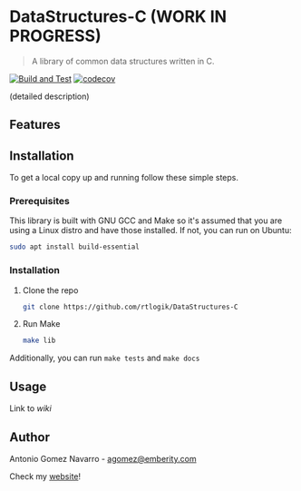 # DataStructures-C (WORK IN PROGRESS)

> A library of common data structures written in C.

[![Build and Test](https://github.com/emberity/DataStructures-C/actions/workflows/build-test.yml/badge.svg?branch=main)](https://github.com/emberity/DataStructures-C/actions/workflows/build-test.yml)
[![codecov](https://codecov.io/gh/emberity/DataStructures-C/branch/main/graph/badge.svg?token=B0QUKSUX5Q)](https://codecov.io/gh/emberity/DataStructures-C)

(detailed description)

## Features


## Installation
To get a local copy up and running follow these simple steps.
### Prerequisites
This library is built with GNU GCC and Make so it's assumed that you are using a Linux distro and have those installed. 
If not, you can run on Ubuntu:
  ```sh
  sudo apt install build-essential
  ```
### Installation
1. Clone the repo
   ```sh
   git clone https://github.com/rtlogik/DataStructures-C
   ```
2. Run Make
   ```sh
   make lib
   ```
Additionally, you can run `make tests` and `make docs`



## Usage
Link to _wiki_

## Author
Antonio Gomez Navarro - agomez@emberity.com

Check my [website](www.emberity.com)!


